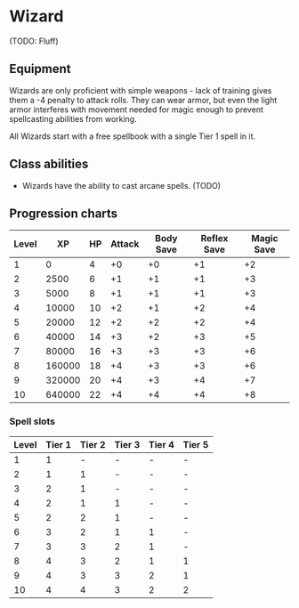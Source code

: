 # Wizard

(TODO: Fluff)

## Equipment

Wizards are only proficient with simple weapons - lack of training gives them a -4 penalty to attack rolls. They can wear armor, but even the light armor interferes with movement needed for magic enough to prevent spellcasting abilities from working.

All Wizards start with a free spellbook with a single Tier 1 spell in it.

## Class abilities

* Wizards have the ability to cast arcane spells. (TODO)

## Progression charts

|Level|XP|HP|Attack|Body Save|Reflex Save|Magic Save|
|-|-|-|-|-|-|-|
|1|0|4|+0|+0|+1|+2|
|2|2500|6|+1|+1|+1|+3|
|3|5000|8|+1|+1|+1|+3|
|4|10000|10|+2|+1|+2|+4|
|5|20000|12|+2|+2|+2|+4|
|6|40000|14|+3|+2|+3|+5|
|7|80000|16|+3|+3|+3|+6|
|8|160000|18|+4|+3|+3|+6|
|9|320000|20|+4|+3|+4|+7|
|10|640000|22|+4|+4|+4|+8|

### Spell slots
|Level|Tier 1|Tier 2|Tier 3|Tier 4|Tier 5|
|-|-|-|-|-|-|
|1|1|-|-|-|-|
|2|1|1|-|-|-|
|3|2|1|-|-|-|
|4|2|1|1|-|-|
|5|2|2|1|-|-|
|6|3|2|1|1|-|
|7|3|3|2|1|-|
|8|4|3|2|1|1|
|9|4|3|3|2|1|
|10|4|4|3|2|2|